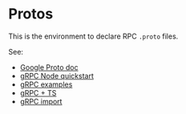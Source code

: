 # Protos
This is the environment to declare RPC `.proto` files.

See:
* [Google Proto doc](https://developers.google.com/protocol-buffers/docs/overview)
* [gRPC Node quickstart](https://grpc.io/docs/languages/node/quickstart/)
* [gRPC examples](https://github.com/grpc/grpc/tree/master/examples/protos)
* [gRPC + TS](https://medium.com/blokur/how-to-implement-a-grpc-client-and-server-in-typescript-fa3ac807855e)
* [gRPC import](https://slavovojacek.medium.com/grpc-on-node-js-with-buf-and-typescript-part-1-5aad61bab03b)